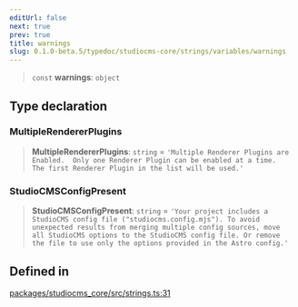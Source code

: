 ```yaml
---
editUrl: false
next: true
prev: true
title: warnings
slug: 0.1.0-beta.5/typedoc/studiocms-core/strings/variables/warnings
---
```


> `const` **warnings**: `object`

## Type declaration

### MultipleRendererPlugins

> **MultipleRendererPlugins**: `string` = `'Multiple Renderer Plugins are Enabled.  Only one Renderer Plugin can be enabled at a time.  The first Renderer Plugin in the list will be used.'`

### StudioCMSConfigPresent

> **StudioCMSConfigPresent**: `string` = `'Your project includes a StudioCMS config file ("studiocms.config.mjs"). To avoid unexpected results from merging multiple config sources, move all StudioCMS options to the StudioCMS config file. Or remove the file to use only the options provided in the Astro config.'`

## Defined in

[packages/studiocms\_core/src/strings.ts:31](https://github.com/astrolicious/studiocms/tree/main/packages/studiocms_core/src/strings.ts#L31)
